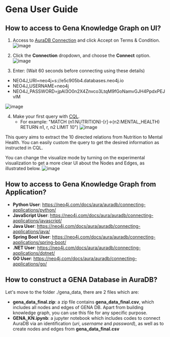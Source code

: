 # Gena User Guide

## How to access to Gena Knowledge Graph on UI?
1. Access to [AuraDB Connection](https://workspace-preview.neo4j.io/terms-and-conditions) and click Accept on Terms & Condition.
![image](https://github.com/ddlinh/gena-db/assets/60208884/1f12afd7-b5a0-4bee-92a4-7f98e3bb7377)

2. Click the **Connection** dropdown, and choose the **Connect** option.
![image](https://github.com/ddlinh/gena-db/assets/60208884/d2efe4a3-42fb-4229-a448-931cd232c58f)

3. Enter:
(Wait 60 seconds before connecting using these details)
  * NEO4J_URI=neo4j+s://e5c905b4.databases.neo4j.io
  * NEO4J_USERNAME=neo4j
  * NEO4J_PASSWORD=jpAl3O0n2X4Znvco3LtqM9fGoNamvGJH4PpdxPEJvlM

![image](https://github.com/ddlinh/gena-db/assets/60208884/fbcc4f2f-1508-47f1-b388-0f3b4b6267af)


4. Make your first query with [CQL](https://neo4j.com/developer/cypher/).
   * For example: "MATCH (n1:NUTRITION)-[r]->(n2:MENTAL_HEALTH) RETURN n1, r, n2 LIMIT 10")
   ![image](https://github.com/ddlinh/gena-db/assets/60208884/cd9f33fe-6cdf-47da-851f-f09c9d435c09)

This query aims to extract the 10 directed relations from Nutrition to Mental Health. You can easily custom the query to get the desired information as instructed in CQL.

You can change the visualize mode by turning on the experimental visualization to get a more clear UI about the Nodes and Edges, as illustrated below.
![image](https://github.com/ddlinh/gena-db/assets/60208884/443f6bd2-9c67-4beb-aff4-21ba2529abcf)



## How to access to Gena Knowledge Graph from Application?
* **Python User**: https://neo4j.com/docs/aura/auradb/connecting-applications/python/
* **JavaScript User**: https://neo4j.com/docs/aura/auradb/connecting-applications/javascript/
* **Java User**: https://neo4j.com/docs/aura/auradb/connecting-applications/java/
* **Spring Boot User**: https://neo4j.com/docs/aura/auradb/connecting-applications/spring-boot/
* **.NET User**: https://neo4j.com/docs/aura/auradb/connecting-applications/dotnet/
* **GO User**: https://neo4j.com/docs/aura/auradb/connecting-applications/go/

## How to construct a GENA Database in AuraDB?

Let's move to the folder ./gena_data, there are 2 files which are:
* **gena_data_final.zip**: a zip file contains **gena_data_final.csv**, which includes all nodes and edges of GENA DB. Apart from building knowledge graph, you can use this file for any specific purpose.
* **GENA_KN.ipynb**: a jupyter notebook which includes codes to connect AuraDB via an identification (_uri_, _username_ and _password_), as well as to create nodes and edges from **gena_data_final.csv**
